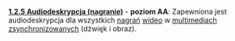 [**1.2.5 Audiodeskrypcja (nagranie)**](https://wcag.lepszyweb.pl/#audio-description-prerecorded) - **poziom AA**: Zapewniona jest audiodeskrypcja dla wszystkich <a href="#" data-toggle="tooltip" data-original-title="{{site.data.glossary.nagranie | strip_html | replace: '*', ''}}">nagrań</a> <a href="#" data-toggle="tooltip" data-original-title="{{site.data.glossary.wideo | strip_html | replace: '*', ''}}">wideo</a> w <a href="#" data-toggle="tooltip" data-original-title="{{site.data.glossary.zsynchronizowane_multimedia | strip_html | replace: '*', ''}}">multimediach zsynchronizowanych</a> (dźwięk i obraz).


